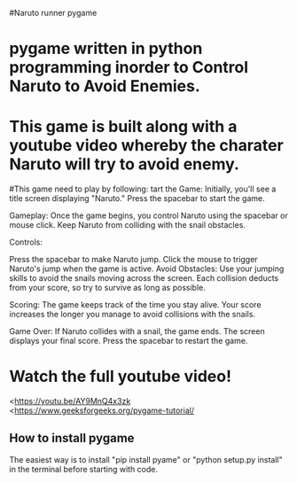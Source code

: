 #Naruto runner pygame 
# pygame written in python programming inorder to Control Naruto to Avoid Enemies.

# This game is built along with a youtube video whereby the charater Naruto will try to avoid enemy.
#This game need to play by following:
tart the Game: Initially, you'll see a title screen displaying "Naruto." Press the spacebar to start the game.

Gameplay: Once the game begins, you control Naruto using the spacebar or mouse click. Keep Naruto from colliding with the snail obstacles.

Controls:

Press the spacebar to make Naruto jump.
Click the mouse to trigger Naruto's jump when the game is active.
Avoid Obstacles: Use your jumping skills to avoid the snails moving across the screen. Each collision deducts from your score, so try to survive as long as possible.

Scoring: The game keeps track of the time you stay alive. Your score increases the longer you manage to avoid collisions with the snails.

Game Over: If Naruto collides with a snail, the game ends. The screen displays your final score. Press the spacebar to restart the game.
# Watch the full youtube video!
<https://youtu.be/AY9MnQ4x3zk
<https://www.geeksforgeeks.org/pygame-tutorial/
## How to install pygame
The easiest way is to install "pip install pyame" or "python setup.py install" in the terminal before starting with code.




